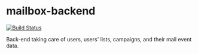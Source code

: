 # mailbox-backend

[![Build Status](https://travis-ci.org/Alderr/mailbox-backend.svg?branch=master)](https://travis-ci.org/Alderr/mailbox-backend)

Back-end taking care of users, users' lists, campaigns, and their mail event data. 
